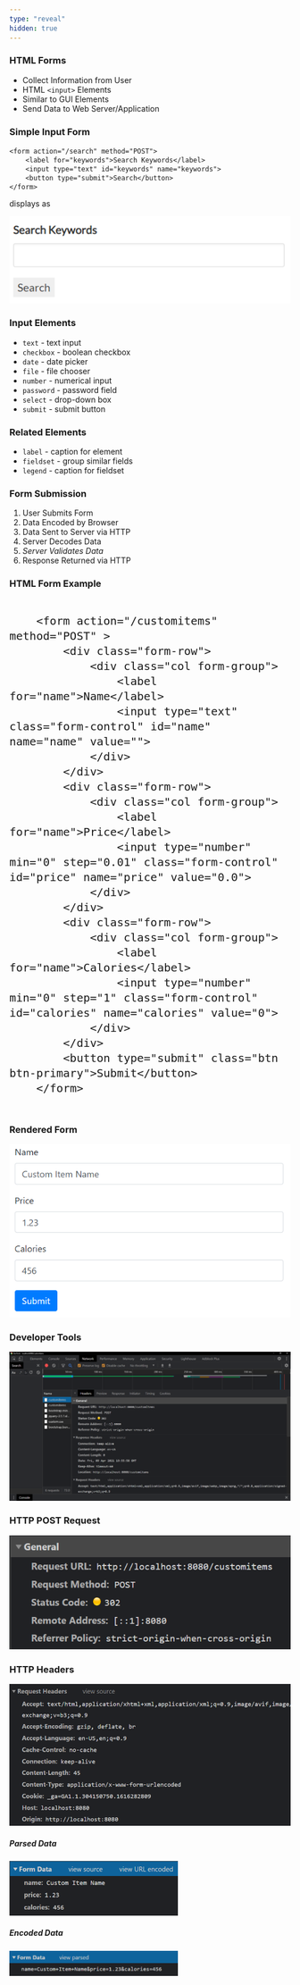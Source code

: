 ```yaml
---
type: "reveal"
hidden: true
---
```


<section>
    <h3>HTML Forms</h3>
    <ul>
        <li>Collect Information from User</li>
        <li>HTML <code>&lt;input&gt;</code> Elements</li>
        <li>Similar to GUI Elements</li>
        <li>Send Data to Web Server/Application</li>
    </ul>
</section>
<section>
    <h3>Simple Input Form</h3>
    <pre><code>&lt;form action="/search" method="POST">
    &lt;label for="keywords">Search Keywords&lt;/label>
    &lt;input type="text" id="keywords" name="keywords">
    &lt;button type="submit">Search&lt;/button>
&lt;/form></code></pre>
    <p>displays as</p>
    <img class="plain stretch" src="/images/17/410_17_form.png">
</section>
<section>
    <h3>Input Elements</h3>
    <ul>
        <li><code>text</code> - text input</li>
        <li><code>checkbox</code> - boolean checkbox</li>
        <li><code>date</code> - date picker</li>
        <li><code>file</code> - file chooser</li>
        <li><code>number</code> - numerical input</li>
        <li><code>password</code> - password field</li>
        <li><code>select</code> - drop-down box</li>
        <li><code>submit</code> - submit button</li>
    </ul>
</section>
<section>
    <h3>Related Elements</h3>
    <ul>
        <li><code>label</code> - caption for element</li>
        <li><code>fieldset</code> - group similar fields</li>
        <li><code>legend</code> - caption for fieldset</li>
    </ul>
</section>
<section>
    <h3>Form Submission</h3>
    <ol>
        <li>User Submits Form</li>
        <li>Data Encoded by Browser</li>
        <li>Data Sent to Server via HTTP</li>
        <li>Server Decodes Data</li>
        <li><i>Server Validates Data</i></li>
        <li>Response Returned via HTTP</li>
    </ol>
</section>
<section>
    <h3>HTML Form Example</h3>
    <pre><code class="stretch html" style="font-size: 20px; line-height: 27px">
    &lt;form action="/customitems" method="POST" >
        &lt;div class="form-row">
            &lt;div class="col form-group">
                &lt;label for="name">Name&lt;/label>
                &lt;input type="text" class="form-control" id="name" name="name" value="">
            &lt;/div>
        &lt;/div>
        &lt;div class="form-row">            
            &lt;div class="col form-group">
                &lt;label for="name">Price&lt;/label>
                &lt;input type="number" min="0" step="0.01" class="form-control" id="price" name="price" value="0.0">
            &lt;/div>
        &lt;/div>
        &lt;div class="form-row">
            &lt;div class="col form-group">
                &lt;label for="name">Calories&lt;/label>
                &lt;input type="number" min="0" step="1" class="form-control" id="calories" name="calories" value="0">
            &lt;/div>
        &lt;/div>
        &lt;button type="submit" class="btn btn-primary">Submit&lt;/button>
    &lt;/form>
    </code></pre>
</section>
<section>
    <h3>Rendered Form</h3>
    <img class="plain stretch" src="/images/17/410_17_customform.png">
</section>
<section>
    <h3>Developer Tools</h3>
    <img class="plain stretch" src="/images/17/410_17_devtools.png">
</section>
<section>  
    <h3>HTTP POST Request</h3>
    <img class="plain stretch" src="/images/17/410_17_devtools_1.png">
</section>
<section>
    <h3>HTTP Headers</h3>
    <img class="plain stretch" src="/images/17/410_17_devtools_2.png">
</section>
<section>
    <h5>Parsed Data</h5>
    <img class="plain" style="width: 60%" src="/images/17/410_17_devtools_3.png">
    <h5>Encoded Data</h5>
    <img class="plain" style="width: 60%" src="/images/17/410_17_devtools_4.png">
</section>